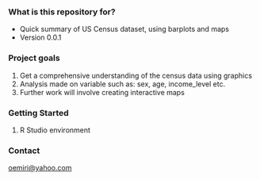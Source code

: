 

### What is this repository for? ###

* Quick summary of US Census dataset, using barplots and maps
* Version 0.0.1


### Project goals ###
1. Get a comprehensive understanding of the census data using graphics
2. Analysis made on variable such as: sex, age, income_level etc. 
3. Further work will involve creating interactive maps

### Getting Started ###
1. R Studio environment


### Contact ###
oemiri@yahoo.com
